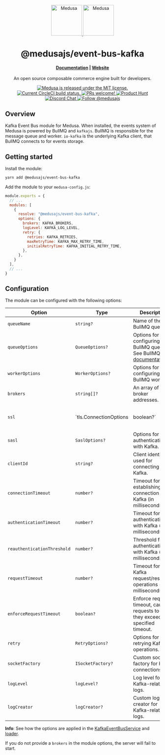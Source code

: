 <p align="center">
  <a href="https://www.medusajs.com">
    <img alt="Medusa" src="https://user-images.githubusercontent.com/7554214/153162406-bf8fd16f-aa98-4604-b87b-e13ab4baf604.png" width="100" />    <img alt="Medusa" src="https://i.ibb.co/vc7ZhRn/Kafka.png" width="100" />
  </a>
</p>
<h1 align="center">
  @medusajs/event-bus-kafka
</h1>

<h4 align="center">
  <a href="https://docs.medusajs.com">Documentation</a> |
  <a href="https://www.medusajs.com">Website</a>
</h4>

<p align="center">
An open source composable commerce engine built for developers.
</p>
<p align="center">
  <a href="https://github.com/medusajs/medusa/blob/master/LICENSE">
    <img src="https://img.shields.io/badge/license-MIT-blue.svg" alt="Medusa is released under the MIT license." />
  </a>
  <a href="https://circleci.com/gh/medusajs/medusa">
    <img src="https://circleci.com/gh/medusajs/medusa.svg?style=shield" alt="Current CircleCI build status." />
  </a>
  <a href="https://github.com/medusajs/medusa/blob/master/CONTRIBUTING.md">
    <img src="https://img.shields.io/badge/PRs-welcome-brightgreen.svg?style=flat" alt="PRs welcome!" />
  </a>
    <a href="https://www.producthunt.com/posts/medusa"><img src="https://img.shields.io/badge/Product%20Hunt-%231%20Product%20of%20the%20Day-%23DA552E" alt="Product Hunt"></a>
  <a href="https://discord.gg/xpCwq3Kfn8">
    <img src="https://img.shields.io/badge/chat-on%20discord-7289DA.svg" alt="Discord Chat" />
  </a>
  <a href="https://twitter.com/intent/follow?screen_name=medusajs">
    <img src="https://img.shields.io/twitter/follow/medusajs.svg?label=Follow%20@medusajs" alt="Follow @medusajs" />
  </a>
</p>

## Overview

Kafka Event Bus module for Medusa. When installed, the events system of Medusa is powered by BullMQ and `kafkajs`. BullMQ is responsible for the message queue and worker. `io-kafka` is the underlying Kafka client, that BullMQ connects to for events storage.

## Getting started

Install the module:

```bash
yarn add @medusajs/event-bus-kafka
```

Add the module to your `medusa-config.js`:

```js
module.exports = {
  // ...
  modules: [
    {
      resolve: "@medusajs/event-bus-kafka",
      options: {
        brokers: KAFKA_BROKERS,
        logLevel: KAFKA_LOG_LEVEL,
        retry: {
          retries: KAFKA_RETRIES,
          maxRetryTime: KAFKA_MAX_RETRY_TIME,
          initialRetryTime: KAFKA_INITIAL_RETRY_TIME,
        },
      },
    }
  ],
  // ...
}
```

## Configuration

The module can be configured with the following options:

| Option                   | Type                                  | Description                                                                                                                | Default
| ------------------------ | --------------------------------------| -------------------------------------------------------------------------------------------------------------------------- | ---------------
| `queueName`              | `string?`                             | Name of the BullMQ queue.                                                                                                  | `"events-queue"
| `queueOptions`           | `QueueOptions?`                       | Options for configuring the BullMQ queue. See BullMQ's [documentation](https://api.docs.bullmq.io/interfaces/QueueOptions.html). | `{}`
| `workerOptions`          | `WorkerOptions?`                      | Options for configuring the BullMQ worker.                                                                                  | `{}`
| `brokers`                | `string[]?`                           | An array of Kafka broker addresses.                                                                                         | `[]`
| `ssl`                    | `tls.ConnectionOptions | boolean?`     | SSL options for connecting to Kafka.                                                                                       | `false`
| `sasl`                   | `SaslOptions?`                        | Options for SASL authentication with Kafka.                                                                                  | `{}`
| `clientId`               | `string?`                             | Client identifier used for connecting to Kafka.                                                                              | `"kafka-client"`
| `connectionTimeout`      | `number?`                             | Timeout for establishing a connection to Kafka (in milliseconds).                                                            | `10000`
| `authenticationTimeout`  | `number?`                             | Timeout for authentication with Kafka (in milliseconds).                                                                    | `10000`
| `reauthenticationThreshold` | `number?`                          | Threshold for re-authentication with Kafka (in milliseconds).                                                                | `3600000`
| `requestTimeout`         | `number?`                             | Timeout for Kafka request/response operations (in milliseconds).                                                             | `30000`
| `enforceRequestTimeout`  | `boolean?`                            | Enforce request timeout, causing requests to fail if they exceed the specified timeout.                                  | `true`
| `retry`                  | `RetryOptions?`                       | Options for retrying Kafka operations.                                                                                     | `{ retries: 5 }
| `socketFactory`          | `ISocketFactory?`                     | Custom socket factory for Kafka connections.                                                                               | `undefined`
| `logLevel`               | `logLevel?`                           | Log level for Kafka-related logs.                                                                                          | `undefined`
| `logCreator`             | `logCreator?`                         | Custom log creator for Kafka-related logs.                                                                                 | `undefined`           |

**Info**: See how the options are applied in the [KafkaEventBusService](https://github.com/abdokouta/medusa-event-bus-kafka/blob/main/dist/types/event-bus-module-options.type.d.ts#L28) and [loader](https://github.com/abdokouta/medusa-event-bus-kafka/blob/main/dist/loaders/index.d.ts).

If you do not provide a `brokers` in the module options, the server will fail to start.
